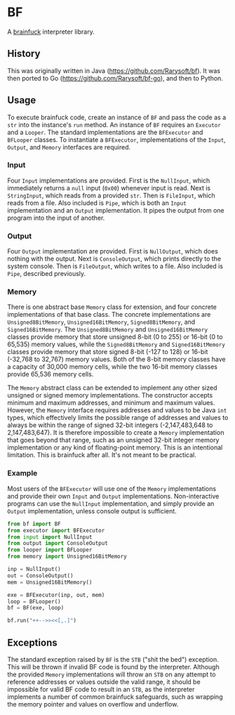# BF

A [brainfuck](https://esolangs.org/wiki/Brainfuck) interpreter library.

## History

This was originally written in Java (https://github.com/Rarysoft/bf). It was then ported to Go
(https://github.com/Rarysoft/bf-go), and then to Python.

## Usage

To execute brainfuck code, create an instance of `BF` and pass the code as a `str` into the instance's `run` method.
An instance of `BF` requires an `Executor` and a `Looper`. The standard implementations are the `BFExecutor` and
`BFLooper` classes. To instantiate a `BFExecutor`, implementations of the `Input`, `Output`, and `Memory` interfaces
are required.

### Input

Four `Input` implementations are provided. First is the `NullInput`, which immediately returns a `null` input (`0x00`)
whenever input is read. Next is `StringInput`, which reads from a provided `str`. Then is `FileInput`, which reads
from a file. Also included is `Pipe`, which is both an `Input` implementation and an `Output` implementation. It pipes
the output from one program into the input of another.

### Output

Four `Output` implementation are provided. First is `NullOutput`, which does nothing with the output. Next is
`ConsoleOutput`, which prints directly to the system console. Then is `FileOutput`, which writes to a file. Also
included is `Pipe`, described previously.

### Memory

There is one abstract base `Memory` class for extension, and four concrete implementations of that base class. The
concrete implementations are `Unsigned8BitMemory`, `Unsigned16BitMemory`, `Signed8BitMemory`, and `Signed16BitMemory`.
The `Unsigned8BitMemory` and `Unsigned16BitMemory` classes provide memory that store unsigned 8-bit (0 to 255) or
16-bit (0 to 65,535) memory values, while the `Signed8BitMemory` and `Signed16BitMemory` classes provide memory that
store signed 8-bit (-127 to 128) or 16-bit (-32,768 to 32,767) memory values. Both of the 8-bit memory classes have a
capacity of 30,000 memory cells, while the two 16-bit memory classes provide 65,536 memory cells.

The `Memory` abstract class can be extended to implement any other sized unsigned or signed memory implementations. The
constructor accepts minimum and maximum addresses, and minimum and maximum values. However, the `Memory` interface
requires addresses and values to be Java `int` types, which effectively limits the possible range of addresses and
values to always be within the range of signed 32-bit integers (-2,147,483,648 to 2,147,483,647). It is therefore
impossible to create a `Memory` implementation that goes beyond that range, such as an unsigned 32-bit integer memory
implementation or any kind of floating-point memory. This is an intentional limitation. This is brainfuck after all.
It's not meant to be practical.

### Example

Most users of the `BFExecutor` will use one of the `Memory` implementations and provide their own `Input` and `Output`
implementations. Non-interactive programs can use the `NullInput` implementation, and simply provide an `Output`
implementation, unless console output is sufficient.

```python
from bf import BF
from executor import BFExecutor
from input import NullInput
from output import ConsoleOutput
from looper import BFLooper
from memory import Unsigned16BitMemory

inp = NullInput()
out = ConsoleOutput()
mem = Unsigned16BitMemory()

exe = BFExecutor(inp, out, mem)
loop = BFLooper()
bf = BF(exe, loop)

bf.run("++-->><<[,.]")
```

## Exceptions

The standard exception raised by `BF` is the `STB` ("shit the bed") exception. This will be thrown if invalid BF code
is found by the interpreter. Although the provided `Memory` implementations will throw an `STB` on any attempt to
reference addresses or values outside the valid range, it should be impossible for valid BF code to result in an `STB`,
as the interpreter implements a number of common brainfuck safeguards, such as wrapping the memory pointer and values
on overflow and underflow.
